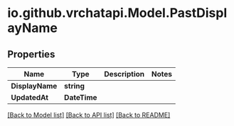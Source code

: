 
# io.github.vrchatapi.Model.PastDisplayName

## Properties

Name | Type | Description | Notes
------------ | ------------- | ------------- | -------------
**DisplayName** | **string** |  | 
**UpdatedAt** | **DateTime** |  | 

[[Back to Model list]](../README.md#documentation-for-models)
[[Back to API list]](../README.md#documentation-for-api-endpoints)
[[Back to README]](../README.md)

